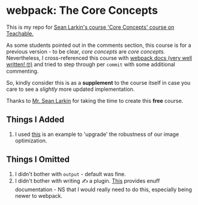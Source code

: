 # webpack: The Core Concepts

This is my repo for [Sean Larkin's course 'Core Concepts' course on Teachable.](https://webpack-academy.teachable.com/courses/104961)

As some students pointed out in the comments section, this course is for a previous version - to be clear, _core concepts_ are _core concepts._ Nevertheless, I cross-referenced this course with [webpack docs (very well written! 🤓)](https://webpack.js.org/) and tried to step through per `commit` with some additional commenting.

So, kindly consider this is as a **supplement** to the course itself in case you care to see a _slightly_ more updated implementation.

Thanks to [Mr. Sean Larkin](@TheLarkInn) for taking the time to create this **free** course.

## Things I Added

1. I used [this](https://www.npmjs.com/package/image-webpack-loader) is an example to 'upgrade' the robustness of our image optimization.

## Things I Omitted

1. I didn't bother with `output` - default was fine.
2. I didn't bother with writing ✍️ a plugin. [This](https://webpack.js.org/contribute/writing-a-plugin/) provides enuff documentation - NS that I would really need to do this, especially being newer to webpack.

